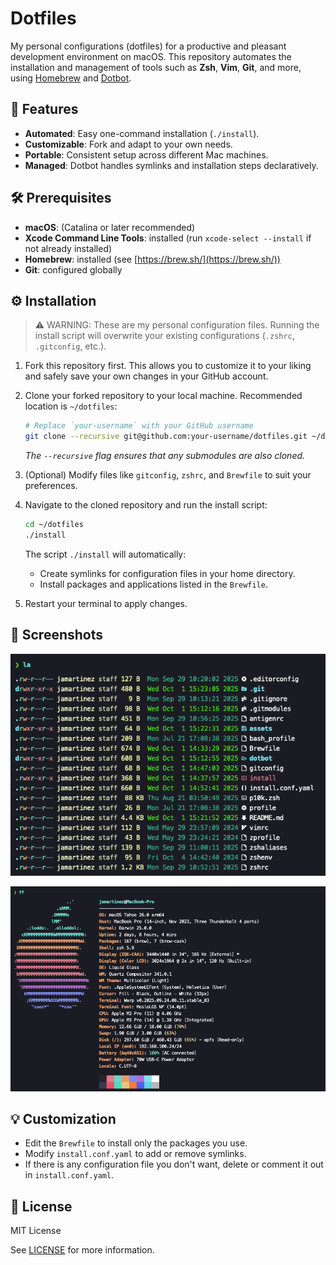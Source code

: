 # Dotfiles

My personal configurations (dotfiles) for a productive and pleasant development environment on macOS. This repository automates the installation and management of tools such as **Zsh**, **Vim**, **Git**, and more, using [Homebrew](https://brew.sh/) and [Dotbot](https://github.com/anishathalye/dotbot).

## 🚀 Features

- **Automated**: Easy one-command installation (`./install`).
- **Customizable**: Fork and adapt to your own needs.
- **Portable**: Consistent setup across different Mac machines.
- **Managed**: Dotbot handles symlinks and installation steps declaratively.

## 🛠 Prerequisites

- **macOS**: (Catalina or later recommended)
- **Xcode Command Line Tools**: installed (run `xcode-select --install` if not already installed)
- **Homebrew**: installed (see [https://brew.sh/](https://brew.sh/))
- **Git**: configured globally

## ⚙️ Installation

> ⚠️ WARNING: These are my personal configuration files. Running the install script will overwrite your existing configurations (`.zshrc`, `.gitconfig`, etc.).

1. Fork this repository first. This allows you to customize it to your liking and safely save your own changes in your GitHub account.

2. Clone your forked repository to your local machine. Recommended location is `~/dotfiles`:

   ```bash
   # Replace `your-username` with your GitHub username
   git clone --recursive git@github.com:your-username/dotfiles.git ~/dotfiles
   ```

   _The `--recursive` flag ensures that any submodules are also cloned._

3. (Optional) Modify files like `gitconfig`, `zshrc`, and `Brewfile` to suit your preferences.

4. Navigate to the cloned repository and run the install script:

   ```bash
   cd ~/dotfiles
   ./install
   ```

   The script `./install` will automatically:

   - Create symlinks for configuration files in your home directory.
   - Install packages and applications listed in the `Brewfile`.

5. Restart your terminal to apply changes.

## 📸 Screenshots

![Terminal demo](assets/terminal-demo.png)

![Fast fetch demo](assets/fast-fetch-demo.png)

## 💡 Customization

- Edit the `Brewfile` to install only the packages you use.
- Modify `install.conf.yaml` to add or remove symlinks.
- If there is any configuration file you don't want, delete or comment it out in `install.conf.yaml`.

## 🧾 License

MIT License

See [LICENSE](LICENSE.md) for more information.
